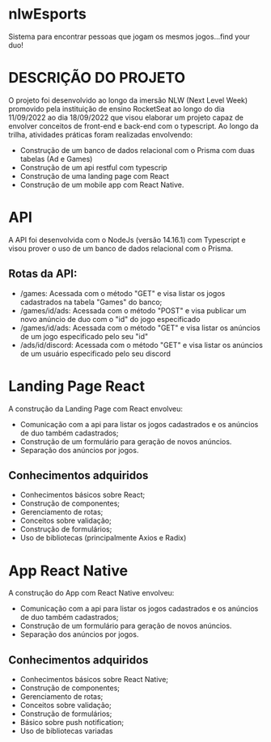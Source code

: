 # nlwEsports
Sistema para encontrar pessoas que jogam os mesmos jogos...find your duo!
# DESCRIÇÃO DO PROJETO
O projeto foi desenvolvido ao longo da imersão NLW (Next Level Week) promovido pela instituição de ensino RocketSeat ao longo do dia 11/09/2022 ao dia 18/09/2022 que visou elaborar um projeto capaz de envolver conceitos de front-end e back-end com o typescript.
Ao longo da trilha, atividades práticas foram realizadas envolvendo:
- Construção de um banco de dados relacional com o Prisma com duas tabelas (Ad e Games)
- Construção de um api restful com typescrip
- Construção de uma landing page com React
- Construção de um mobile app com React Native.

# API
A API foi desenvolvida com o NodeJs (versão 14.16.1) com Typescript e visou prover o uso de um banco de dados relacional com o Prisma.

## Rotas da API:
- /games: Acessada com o método "GET" e visa listar os jogos cadastrados na tabela "Games" do banco;
- /games/id/ads: Acessada com o método "POST" e visa publicar um novo anúncio de duo com o "id" do jogo especificado
- /games/id/ads: Acessada com o método "GET" e visa listar os anúncios de um jogo especificado pelo seu "id"
- /ads/id/discord: Acessada com o método "GET" e visa listar os anúncios de um usuário especificado pelo seu discord

# Landing Page React
A construção da Landing Page com React envolveu:
- Comunicação com a api para listar os jogos cadastrados e os anúncios de duo também cadastrados;
- Construção de um formulário para geração de novos anúncios.
- Separação dos anúncios por jogos.

## Conhecimentos adquiridos
- Conhecimentos básicos sobre React;
- Construção de componentes;
- Gerenciamento de rotas;
- Conceitos sobre validação;
- Construção de formulários;
- Uso de bibliotecas (principalmente Axios e Radix)

# App React Native
A construção do App com React Native envolveu:
- Comunicação com a api para listar os jogos cadastrados e os anúncios de duo também cadastrados;
- Construção de um formulário para geração de novos anúncios.
- Separação dos anúncios por jogos.

## Conhecimentos adquiridos
- Conhecimentos básicos sobre React Native;
- Construção de componentes;
- Gerenciamento de rotas;
- Conceitos sobre validação;
- Construção de formulários;
- Básico sobre push notification;
- Uso de bibliotecas variadas

